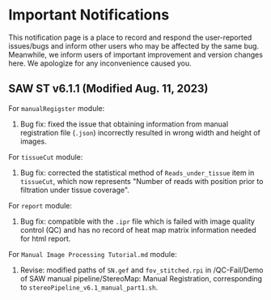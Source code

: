# Important Notifications
This notification page is a place to record and respond the user-reported issues/bugs and inform other users who may be affected by the same bug. Meanwhile, we inform users of important improvement and version changes here. We apologize for any inconvenience caused you.

## SAW ST v6.1.1 (Modified Aug. 11, 2023)

For `manualRegigster` module:  
1. Bug fix: fixed the issue that obtaining information from manual registration file (`.json`) incorrectly resulted in wrong width and height of images.

For `tissueCut` module:  
1. Bug fix: corrected the statistical method of `Reads_under_tissue` item in `tissueCut`, which now represents "Number of reads with position prior to filtration under tissue coverage".

For `report` module:  
1. Bug fix: compatible with the `.ipr` file which is failed with image quality control (QC) and has no record of heat map matrix information needed for html report.

For `Manual Image Processing Tutorial.md` module:  
1. Revise:  modified paths of `SN.gef` and `fov_stitched.rpi` in /QC-Fail/Demo of SAW manual pipeline/StereoMap: Manual Registration, corresponding to `stereoPipeline_v6.1_manual_part1.sh`.

